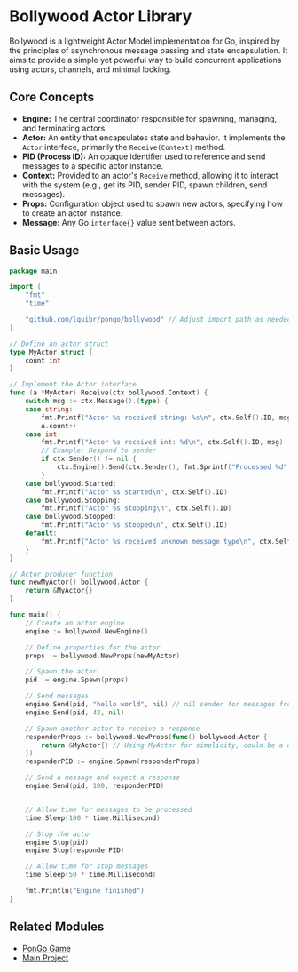 
# Bollywood Actor Library

Bollywood is a lightweight Actor Model implementation for Go, inspired by the principles of asynchronous message passing and state encapsulation. It aims to provide a simple yet powerful way to build concurrent applications using actors, channels, and minimal locking.

## Core Concepts

*   **Engine:** The central coordinator responsible for spawning, managing, and terminating actors.
*   **Actor:** An entity that encapsulates state and behavior. It implements the `Actor` interface, primarily the `Receive(Context)` method.
*   **PID (Process ID):** An opaque identifier used to reference and send messages to a specific actor instance.
*   **Context:** Provided to an actor's `Receive` method, allowing it to interact with the system (e.g., get its PID, sender PID, spawn children, send messages).
*   **Props:** Configuration object used to spawn new actors, specifying how to create an actor instance.
*   **Message:** Any Go `interface{}` value sent between actors.

## Basic Usage

```go
package main

import (
	"fmt"
	"time"

	"github.com/lguibr/pongo/bollywood" // Adjust import path as needed
)

// Define an actor struct
type MyActor struct {
	count int
}

// Implement the Actor interface
func (a *MyActor) Receive(ctx bollywood.Context) {
	switch msg := ctx.Message().(type) {
	case string:
		fmt.Printf("Actor %s received string: %s\n", ctx.Self().ID, msg)
		a.count++
	case int:
		fmt.Printf("Actor %s received int: %d\n", ctx.Self().ID, msg)
		// Example: Respond to sender
		if ctx.Sender() != nil {
			ctx.Engine().Send(ctx.Sender(), fmt.Sprintf("Processed %d", msg), ctx.Self())
		}
	case bollywood.Started:
        fmt.Printf("Actor %s started\n", ctx.Self().ID)
    case bollywood.Stopping:
        fmt.Printf("Actor %s stopping\n", ctx.Self().ID)
    case bollywood.Stopped:
        fmt.Printf("Actor %s stopped\n", ctx.Self().ID)
	default:
		fmt.Printf("Actor %s received unknown message type\n", ctx.Self().ID)
	}
}

// Actor producer function
func newMyActor() bollywood.Actor {
	return &MyActor{}
}

func main() {
	// Create an actor engine
	engine := bollywood.NewEngine()

	// Define properties for the actor
	props := bollywood.NewProps(newMyActor)

	// Spawn the actor
	pid := engine.Spawn(props)

	// Send messages
	engine.Send(pid, "hello world", nil) // nil sender for messages from outside actors
	engine.Send(pid, 42, nil)

    // Spawn another actor to receive a response
    responderProps := bollywood.NewProps(func() bollywood.Actor {
        return &MyActor{} // Using MyActor for simplicity, could be a different type
    })
    responderPID := engine.Spawn(responderProps)

    // Send a message and expect a response
    engine.Send(pid, 100, responderPID)


	// Allow time for messages to be processed
	time.Sleep(100 * time.Millisecond)

	// Stop the actor
	engine.Stop(pid)
    engine.Stop(responderPID)

	// Allow time for stop messages
	time.Sleep(50 * time.Millisecond)

    fmt.Println("Engine finished")
}

```

## Related Modules

*   [PonGo Game](../game/README.md)
*   [Main Project](../README.md)